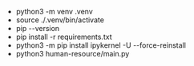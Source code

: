 * python3 -m venv .venv
* source ./.venv/bin/activate
* pip --version
* pip install -r requirements.txt
* python3 -m pip install ipykernel -U --force-reinstall
* python3 human-resource/main.py